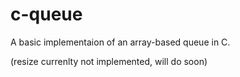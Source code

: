 # c-queue
A basic implementaion of an array-based queue in C.

(resize currenlty not implemented, will do soon)
